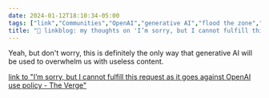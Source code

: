 ```yaml
---
date: 2024-01-12T18:10:34-05:00
tags: ["link","Communities","OpenAI","generative AI","flood the zone","AI"]
title: "🔗 linkblog: my thoughts on 'I’m sorry, but I cannot fulfill this request as it goes against OpenAI use policy - The Verge'"
---
```

Yeah, but don't worry, this is definitely the only way that generative AI will be used to overwhelm us with useless content.

[link to "I’m sorry, but I cannot fulfill this request as it goes against OpenAI use policy - The Verge"](https://www.theverge.com/2024/1/12/24036156/openai-policy-amazon-ai-listings)
